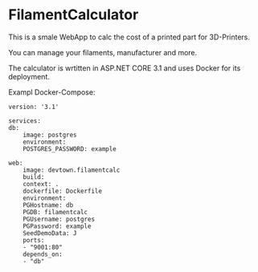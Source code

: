 # FilamentCalculator

This is a smale WebApp to calc the cost of a printed part for 3D-Printers.

You can manage your filaments, manufacturer and more.

The calculator is wrtitten in ASP.NET CORE 3.1 and uses Docker for its deployment. 


Exampl Docker-Compose:

    version: '3.1'

    services:
    db:
        image: postgres
        environment:
        POSTGRES_PASSWORD: example

    web:
        image: devtown.filamentcalc
        build:
        context: .
        dockerfile: Dockerfile
        environment:
        PGHostname: db
        PGDB: filamentcalc
        PGUsername: postgres
        PGPassword: example
        SeedDemoData: J
        ports:
        - "9001:80"
        depends_on:
        - "db"